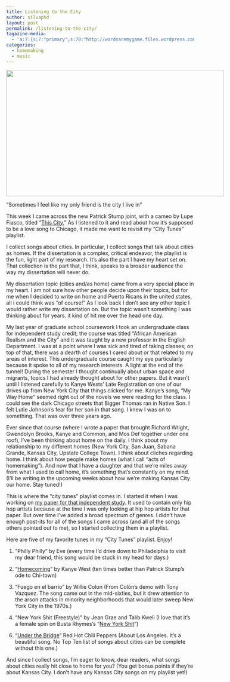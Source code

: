 ```yaml
---
title: Listening to the City
author: silvaphd
layout: post
permalink: /listening-to-the-city/
tagazine-media:
  - 'a:7:{s:7:"primary";s:70:"http://wordsaremygame.files.wordpress.com/2011/07/under-the-bridge.jpg";s:6:"images";a:1:{s:70:"http://wordsaremygame.files.wordpress.com/2011/07/under-the-bridge.jpg";a:6:{s:8:"file_url";s:70:"http://wordsaremygame.files.wordpress.com/2011/07/under-the-bridge.jpg";s:5:"width";s:3:"642";s:6:"height";s:3:"372";s:4:"type";s:5:"image";s:4:"area";s:6:"238824";s:9:"file_path";s:0:"";}}s:6:"videos";a:0:{}s:11:"image_count";s:1:"1";s:6:"author";s:7:"6554901";s:7:"blog_id";s:8:"21879715";s:9:"mod_stamp";s:19:"2011-07-08 04:43:25";}'
categories:
  - homemaking
  - music
---
```

<div id="attachment_220" class="wp-caption alignnone" style="width: 594px">
  <a href="http://www.lianamsilvaford.com/wp-content/uploads/2011/07/under-the-bridge.jpg"><img class="size-full wp-image-220" title="Screenshot of Red Hot Chili Pepper's &quot;Under The Bridge&quot;" alt="" src="http://www.lianamsilvaford.com/wp-content/uploads/2011/07/under-the-bridge.jpg" width="584" height="338" /></a>
  
  <p class="wp-caption-text">
    &#8220;Sometimes I feel like my only friend is the city I live in&#8221;
  </p>
</div>

This week I came across the new Patrick Stump joint, with a cameo by Lupe Fiasco, titled “[This City.][1]” As I listened to it and read about how it’s supposed to be a love song to Chicago, it made me want to revisit my “City Tunes” playlist.

I collect songs about cities. In particular, I collect songs that talk about cities as homes. If the dissertation is a complex, critical endeavor, the playlist is the fun, light part of my research. It’s also the part I have my heart set on. That collection is the part that, I think, speaks to a broader audience the way my dissertation will never do.

My dissertation topic (cities and/as home) came from a very special place in my heart. I am not sure how other people decide upon their topics, but for me when I decided to write on home and Puerto Ricans in the united states, all i could think was &#8220;of course!&#8221; As I look back I don’t see any other topic I would rather write my dissertation on. But the topic wasn&#8217;t something I was thinking about for years. it kind of hit me over the head one day.

My last year of graduate school coursework I took an undergraduate class for independent study credit; the course was titled &#8220;African American Realism and the City&#8221; and it was taught by a new professor in the English Department. I was at a point where I was sick and tired of taking classes; on top of that, there was a dearth of courses I cared about or that related to my areas of interest. This undergraduate course caught my eye particularly because it spoke to all of my research interests. A light at the end of the tunnel! During the semester I thought continually about urban space and migrants, topics I had already thought about for other papers. But it wasn&#8217;t until I listened carefully to Kanye Wests’ Late Registration on one of our drives up from New York City that things clicked for me. Kanye&#8217;s song, &#8220;My Way Home&#8221; seemed right out of the novels we were reading for the class. I could see the dark Chicago streets that Bigger Thomas ran in Native Son. I felt Lutie Johnson&#8217;s fear for her son in that song. I knew I was on to something. That was over three years ago.

Ever since that course (where I wrote a paper that brought Richard Wright, Gwendolyn Brooks, Kanye and Common, and Mos Def together under one roof), I&#8217;ve been thinking about home on the daily. I think about my relationship to my different homes (New York City, San Juan, Sabana Grande, Kansas City, Upstate College Town). I think about cliches regarding home. I think about how people make homes (what I call “acts of homemaking”). And now that I have a daughter and that we’re miles away from what I used to call home, it’s something that’s constantly on my mind. (I’ll be writing in the upcoming weeks about how we’re making Kansas City our home. Stay tuned!)

This is where the “city tunes” playlist comes in. I started it when I was working on [my paper for that independent study][2]. It used to contain only hip hop artists because at the time I was only looking at hip hop artists for that paper. But over time I’ve added a broad spectrum of genres. I didn&#8217;t have enough post-its for all of the songs I came across (and all of the songs others pointed out to me), so I started collecting them in a playlist.

Here are five of my favorite tunes in my &#8220;City Tunes&#8221; playlist. Enjoy!

1) &#8220;Philly Philly&#8221; by Eve (every time I’d drive down to Philadelphia to visit my dear friend, this song would be stuck in my head for days.)

<span class='embed-youtube' style='text-align:center; display: block;'></span> 

2) &#8220;[Homecoming][3]&#8220; by Kanye West (ten times better than Patrick Stump’s ode to Chi-town)

3) &#8220;Fuego en el barrio&#8221; by Willie Colon (From Colón&#8217;s demo with Tony Vazquez. The song came out in the mid-sixties, but it drew attention to the arson attacks in minority neighborhoods that would later sweep New York City in the 1970s.)

<span class='embed-youtube' style='text-align:center; display: block;'></span> 

4) &#8220;New York Shit (Freestyle)&#8221; by Jean Grae and Talib Kweli (I love that it&#8217;s a female spin on Busta Rhymes’s “[New York Shit][4]”)

<span class='embed-youtube' style='text-align:center; display: block;'></span> 

6) &#8220;[Under the Bridge][5]&#8221; Red Hot Chili Peppers (About Los Angeles. It&#8217;s a beautiful song. No Top Ten list of songs about cities can be complete without this one.)

<span class='embed-youtube' style='text-align:center; display: block;'></span> 

And since I collect songs, I&#8217;m eager to know, dear readers, what songs about cities really hit close to home for you? (You get bonus points if they&#8217;re about Kansas City. I don&#8217;t have any Kansas City songs on my playlist yet!)

 [1]: http://idolator.com/5918692/patrick-stump-lupe-fiasco-this-city
 [2]: http://soundstudiesblog.com/2011/01/10/when-i-think-of-home/
 [3]: http://www.youtube.com/watch?v=LQ488QrqGE4
 [4]: http://www.youtube.com/watch?v=VUjuEzwejkc
 [5]: http://www.youtube.com/watch?v=lwlogyj7nFE